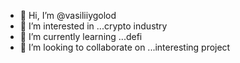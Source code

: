- 👋 Hi, I’m @vasiliiygolod
- 👀 I’m interested in ...crypto industry
- 🌱 I’m currently learning ...defi
- 💞️ I’m looking to collaborate on ...interesting project


<!---
vasiliiygolod/vasiliiygolod is a ✨ special ✨ repository because its `README.md` (this file) appears on your GitHub profile.
You can click the Preview link to take a look at your changes.
--->
